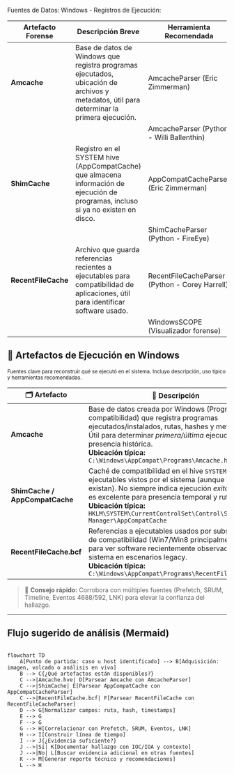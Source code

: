 Fuentes de Datos: Windows - Registros de Ejecución:

| Artefacto Forense        | Descripción Breve                                                                 | Herramienta Recomendada                                 | Enlace Oficial |
|--------------------------|-----------------------------------------------------------------------------------|--------------------------------------------------------|----------------|
| **Amcache**              | Base de datos de Windows que registra programas ejecutados, ubicación de archivos y metadatos, útil para determinar la primera ejecución. | AmcacheParser (Eric Zimmerman)                         | [🔗 Descargar](https://ericzimmerman.github.io/#!index.md) |
|                          |                                                                                   | AmcacheParser (Python - Willi Ballenthin)               | [🔗 GitHub](https://github.com/williballenthin/python-amcache) |
| **ShimCache**            | Registro en el SYSTEM hive (AppCompatCache) que almacena información de ejecución de programas, incluso si ya no existen en disco. | AppCompatCacheParser (Eric Zimmerman)                   | [🔗 Descargar](https://ericzimmerman.github.io/#!index.md) |
|                          |                                                                                   | ShimCacheParser (Python - FireEye)                      | [🔗 GitHub](https://github.com/mandiant/ShimCacheParser) |
| **RecentFileCache**      | Archivo que guarda referencias recientes a ejecutables para compatibilidad de aplicaciones, útil para identificar software usado. | RecentFileCacheParser (Python - Corey Harrell)           | [🔗 GitHub](https://github.com/keydet89/Tools/blob/master/RecentFileCacheParser.py) |
|                          |                                                                                   | WindowsSCOPE (Visualizador forense)                      | [🔗 Sitio Web](https://www.windowsscope.com/) |



## 🧩 Artefactos de Ejecución en Windows

<sub>Fuentes clave para reconstruir qué se ejecutó en el sistema. Incluyo descripción, uso típico y herramientas recomendadas.</sub>

<table>
  <thead>
    <tr>
      <th>🗂️ Artefacto</th>
      <th>📝 Descripción</th>
      <th>🛠️ Herramientas</th>
      <th>🔗 Enlaces</th>
    </tr>
  </thead>
  <tbody>
    <tr>
      <td><strong>Amcache</strong></td>
      <td>
        Base de datos creada por Windows (Programa de compatibilidad) que registra programas ejecutados/instalados, rutas, hashes y metadatos. Útil para determinar <em>primera/última</em> ejecución y presencia histórica.
        <br/><strong>Ubicación típica:</strong> <code>C:\Windows\AppCompat\Programs\Amcache.hve</code>
      </td>
      <td>
        • AmcacheParser (EZ)<br/>
        • AmcacheParser (Python)
      </td>
      <td>
        <a href="https://ericzimmerman.github.io/#!index.md">🔗 AmcacheParser (Eric Zimmerman)</a><br/>
        <a href="https://github.com/williballenthin/python-amcache">🔗 python-amcache (W. Ballenthin)</a>
      </td>
    </tr>
    <tr>
      <td><strong>ShimCache / AppCompatCache</strong></td>
      <td>
        Caché de compatibilidad en el hive <code>SYSTEM</code> que lista ejecutables vistos por el sistema (aunque ya no existan). No siempre indica ejecución <em>exitosa</em>, pero es excelente para presencia temporal y rutas.
        <br/><strong>Ubicación típica:</strong> <code>HKLM\SYSTEM\CurrentControlSet\Control\Session Manager\AppCompatCache</code>
      </td>
      <td>
        • AppCompatCacheParser (EZ)<br/>
        • ShimCacheParser (Python)
      </td>
      <td>
        <a href="https://ericzimmerman.github.io/#!index.md">🔗 AppCompatCacheParser (Eric Zimmerman)</a><br/>
        <a href="https://github.com/mandiant/ShimCacheParser">🔗 ShimCacheParser (Mandiant)</a>
      </td>
    </tr>
    <tr>
      <td><strong>RecentFileCache.bcf</strong></td>
      <td>
        Referencias a ejecutables usados por subsistemas de compatibilidad (Win7/Win8 principalmente). Útil para ver software recientemente observado por el sistema en escenarios legacy.
        <br/><strong>Ubicación típica:</strong> <code>C:\Windows\AppCompat\Programs\RecentFileCache.bcf</code>
      </td>
      <td>
        • RecentFileCacheParser (Python)<br/>
        • WindowsSCOPE (viewer)
      </td>
      <td>
        <a href="https://github.com/keydet89/Tools/blob/master/RecentFileCacheParser.py">🔗 RecentFileCacheParser (Corey Harrell)</a><br/>
        <a href="https://www.windowsscope.com/">🔗 WindowsSCOPE</a>
      </td>
    </tr>
  </tbody>
</table>

> 🧠 **Consejo rápido:** Corrobora con múltiples fuentes (Prefetch, SRUM, Timeline, Eventos 4688/592, LNK) para elevar la confianza del hallazgo.

---

## Flujo sugerido de análisis (Mermaid)

```mermaid

flowchart TD
    A[Punto de partida: caso u host identificado] --> B[Adquisición: imagen, volcado o análisis en vivo]
    B --> C{¿Qué artefactos están disponibles?}
    C -->|Amcache.hve| D[Parsear Amcache con AmcacheParser]
    C -->|ShimCache| E[Parsear AppCompatCache con AppCompatCacheParser]
    C -->|RecentFileCache.bcf| F[Parsear RecentFileCache con RecentFileCacheParser]
    D --> G[Normalizar campos: ruta, hash, timestamps]
    E --> G
    F --> G
    G --> H[Correlacionar con Prefetch, SRUM, Eventos, LNK]
    H --> I[Construir línea de tiempo]
    I --> J{¿Evidencia suficiente?}
    J -->|Sí| K[Documentar hallazgo con IOC/IOA y contexto]
    J -->|No| L[Buscar evidencia adicional en otras fuentes]
    K --> M[Generar reporte técnico y recomendaciones]
    L --> H



